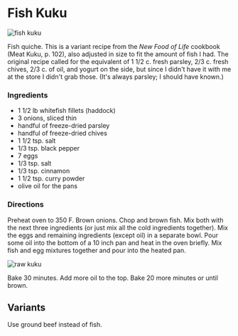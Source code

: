 # Fish Kuku

![fish kuku](http://mcdemarco.net/files/recipes/fish_kuku.jpg)

Fish quiche. This is a variant recipe from the _New Food of Life_ cookbook (Meat Kuku, p. 102), also adjusted in size to fit the amount of fish I had. The original recipe called for the equivalent of 1 1/2 c. fresh parsley, 2/3 c. fresh chives, 2/3 c. of oil, and yogurt on the side, but since I didn't have it with me at the store I didn't grab those. (It's always parsley; I should have known.)

### Ingredients

* 1 1/2 lb whitefish fillets (haddock)
* 3 onions, sliced thin
* handful of freeze-dried parsley
* handful of freeze-dried chives
* 1 1/2 tsp. salt
* 1/3 tsp. black pepper
* 7 eggs
* 1/3 tsp. salt
* 1/3 tsp. cinnamon
* 1 1/2 tsp. curry powder
* olive oil for the pans

### Directions

Preheat oven to 350 F. Brown onions. Chop and brown fish. Mix both with the next three ingredients (or just mix all the cold ingredients together). Mix the eggs and remaining ingredients (except oil) in a separate bowl. Pour some oil into the bottom of a 10 inch pan and heat in the oven briefly. Mix fish and egg mixtures together and pour into the heated pan.

![raw kuku](http://mcdemarco.net/files/recipes/raw_kuku.jpg)

Bake 30 minutes. Add more oil to the top. Bake 20 more minutes or until brown.

## Variants

Use ground beef instead of fish.
